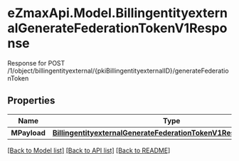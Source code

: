 # eZmaxApi.Model.BillingentityexternalGenerateFederationTokenV1Response
Response for POST /1/object/billingentityexternal/{pkiBillingentityexternalID}/generateFederationToken

## Properties

Name | Type | Description | Notes
------------ | ------------- | ------------- | -------------
**MPayload** | [**BillingentityexternalGenerateFederationTokenV1ResponseMPayload**](BillingentityexternalGenerateFederationTokenV1ResponseMPayload.md) |  | 

[[Back to Model list]](../README.md#documentation-for-models) [[Back to API list]](../README.md#documentation-for-api-endpoints) [[Back to README]](../README.md)

